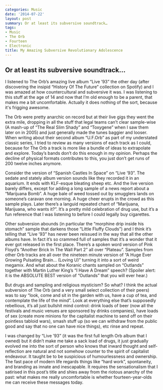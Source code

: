 ```yaml
---
categories: Music
date: '2014-07-22'
layout: post
summary: Or at least its subversive soundtrack…
tags:
- Music
- The Orb
- Fourteen
- Electronic
title: My Amazing Subversive Revolutionary Adolescence
---
```


## Or at least its subversive soundtrack…
I listened to The Orb’s amazing live album “Live ’93” the other day (after discovering the insipid “History Of The Future” collection on Spotify) and I was amazed at how countercultural and subversive it was. I was listening to this stuff at the age of 14 and now that I’m old enough to be a parent, that makes me a bit uncomfortable. Actually it does nothing of the sort, because it's frigging awesome.

The Orb were pretty anarchic on record but at their live gigs they went the extra mile, dropping in all the stuff that legal teams can’t clear sample-wise (A mash-up of “The Real Slim Shady” and “Toxygene” when I saw them later on in 2005) and just generally made the tunes baggier and looser. When writing about their second album “U.F.Orb” as part of my understated classic series, I tried to review as many versions of each track as I could, because for The Orb a track is more like a bundle of ideas to extrapolate and explore. Today’s bands don’t do this enough in my opinion. Perhaps the decline of physical formats contributes to this, you just don’t get runs of 200 twelve inches anymore.

Consider the version of “Spanish Castles In Space” on “Live ’93”. The sedate and stately album version sounds like they recorded it in an aquarium. It ends with KLF-esque bleating sheep etc. And the live version barely differs, except for adding a long sample of a news report about a “Marijuana Bomb”. A huge bale of weed tossed out by smugglers lands on someone’s caravan one morning. A huge cheer erupts in the crowd as this sample plays. Later there’s a languid repeated chant of “Marijuana, Marijuana, who wants it?”. It’s a pretty mild celebration of drug use, but it’s a fun reference that I was listening to before I could legally buy cigarettes.

Other subversion abounds (in particular the “morphine drip inside his stomach” sample that darkens those “Little Fluffy Clouds”) and I think it’s telling that “Live ’93” has never been reissued in the way that all the other albums have. In fact it’s so crammed full of samples that it’s a wonder that it ever got released in the first place. There’s a spoken word version of Pink Floyd’s “Another Brick In The Wall Part 2” all over “Plateau”. Samples from other Orb tracks are all over the nineteen minute version of “A Huge Ever Growing Pulsating Brain… (Loving U)” turning it into a sort of weird megamix. And what about the Koranic chants sampled on “Outlands” together with Martin Luther King’s “I Have A Dream” speech? (Spoiler alert: it is the ABSOLUTE BEST version of “Outlands” that you will ever hear.)

But drugs and sampling and religious mysticism? So what? I think the actual subversion of The Orb (and a very small select collection of their peers) was to say “look, come and sit in the garden with us, have a cup of tea, and contemplate the life of the mind”. Look at everything else that’s supposedly rebellious, it’s all just bullshit mind control: drink loads of beer (now all the festivals and music venues are sponsored by drinks companies), have loads of sex (create more minions for the capitalist machine to send off on their pointless tabloid wars), smash stuff up (so we can withdraw from the public good and say that no one can have nice things), etc rinse and repeat.

I was changed by “Live ’93” (it was the first full length Orb album that I owned) but it didn’t make me take a sack load of drugs, it just gradually evolved me into the sort of person who knows that inward thought and self-reflection are natural and not somehow counter to the spirit of capitalist endeavour. It taught be to be suspicious of humourlessness and ownership. The fast pace of modern life regards things like “hard work”, spontaneity, and branding as innate and inescapable. It requires the sensationalism that I satirised in this post’s title and shies away from the riotous anarchy of the past: what makes me really uncomfortable is whether fourteen-year-olds me can receive these messages today.